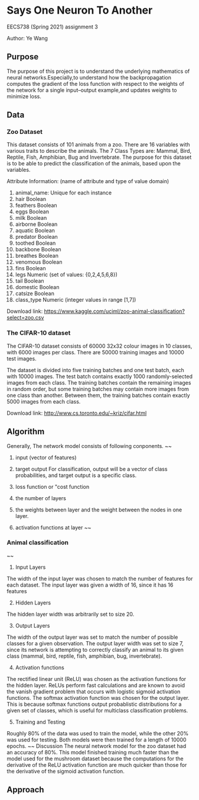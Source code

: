 # Says One Neuron To Another

  EECS738 (Spring 2021) assignment 3

  Author: Ye Wang

## Purpose

The purpose of this project is to understand the underlying mathematics of neural networks.Especially,to understand how the backpropagation computes the gradient of the loss function with respect to the weights of the network for a single input–output example,and updates weights to minimize loss.

## Data

### Zoo Dataset

This dataset consists of 101 animals from a zoo. There are 16 variables with various traits to describe the animals. The 7 Class Types are: Mammal, Bird, Reptile, Fish, Amphibian, Bug and Invertebrate. The purpose for this dataset is to be able to predict the classification of the animals, based upon the variables.

Attribute Information: (name of attribute and type of value domain)

1.	animal_name: Unique for each instance
2.	hair Boolean
3.	feathers Boolean
4.	eggs Boolean
5.	milk Boolean
6.	airborne Boolean
7.	aquatic Boolean
8.	predator Boolean
9.	toothed Boolean
10.	backbone Boolean
11.	breathes Boolean
12.	venomous Boolean
13.	fins Boolean
14.	legs Numeric (set of values: {0,2,4,5,6,8})
15.	tail Boolean
16.	domestic Boolean
17.	catsize Boolean
18.	class_type Numeric (integer values in range [1,7])

Download link: https://www.kaggle.com/uciml/zoo-animal-classification?select=zoo.csv

### The CIFAR-10 dataset

The CIFAR-10 dataset consists of 60000 32x32 colour images in 10 classes, with 6000 images per class. There are 50000 training images and 10000 test images.

The dataset is divided into five training batches and one test batch, each with 10000 images. The test batch contains exactly 1000 randomly-selected images from each class. The training batches contain the remaining images in random order, but some training batches may contain more images from one class than another. Between them, the training batches contain exactly 5000 images from each class.

Download link: http://www.cs.toronto.edu/~kriz/cifar.html

## Algorithm

Generally, The network model consists of following conponents.
~~
 1. input (vector of features)
 
 2. target output
   For classification, output will be a vector of class probabilities, and target output is a specific class.
   
 3. loss function or "cost function
 
 4. the number of layers
 
 5. the weights between layer and the weight between the nodes in one layer.
 
 6. activation functions at layer
~~
### Animal classification
~~
1. Input Layers

  The width of the input layer was chosen to match the number of features for each dataset. The input layer was given a width of 16, since it has 16 features

2. Hidden Layers

  The hidden layer width was arbitrarily set to size 20.

3. Output Layers

  The width of the output layer was set to match the number of possible classes for a given observation. The output layer width was set to size 7, since its network is attempting to correctly classify an animal to its given class (mammal, bird, reptile, fish, amphibian, bug, invertebrate). 

4. Activation functions

  The rectified linear unit (ReLU) was chosen as the activation functions for the hidden layer. ReLUs perform fast calculations and are known to avoid the vanish gradient problem that occurs with logistic sigmoid activation functions.
  The softmax activation function was chosen for the output layer. This is because softmax functions output probablistic distributions for a given set of classes, which is useful for multiclass classification problems.

5. Training and Testing

  Roughly 80% of the data was used to train the model, while the other 20% was used for testing. Both models were then trained for a length of 10000 epochs.
~~
Discussion
The neural network model for the zoo dataset had an accuracy of 80%. This model finished training much faster than the model used for the mushroom dataset because the computations for the derivative of the ReLU activation function are much quicker than those for the derivative of the sigmoid activation function.


## Approach
